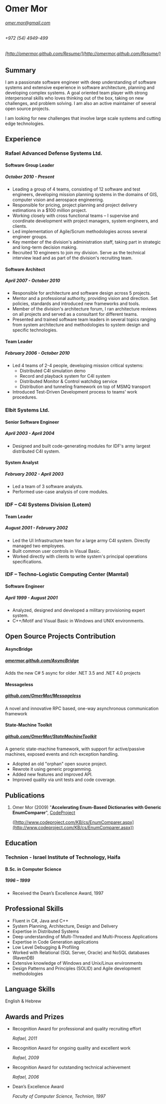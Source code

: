 # Omer Mor
###### <omer.mor@gmail.com>
###### +972 (54) 4949-499
###### [http://omermor.github.com/Resume/](http://omermor.github.com/Resume/)

## Summary

I am a passionate software engineer with deep understanding of software systems and extensive experience in software architecture, planning and developing complex systems. 
A goal oriented team player with strong interpersonal skills who loves thinking out of the box, taking on new challenges, and problem solving.
I am also an active maintainer of several open source projects.

I am looking for new challenges that involve large scale systems and cutting edge technologies.

## Experience

### Rafael Advanced Defense Systems Ltd.
#### Software Group Leader
##### October 2010 - Present

 * Leading a group of 4 teams, consisting of 12 software and test engineers, developing mission planning systems in the domains of GIS, computer vision and aerospace engineering.
 * Responsible for pricing, project planning and project delivery estimations in a $100 million project.
 * Working closely with cross functional teams – I supervise and coordinate development with project managers, system engineers, and clients.
 * Led implementation of Agile/Scrum methodologies across several engineer groups.
 * Key member of the division's administration staff, taking part in strategic and long-term decision making.
 * Recruited 10 engineers to join my division. Serve as the technical interview lead and as part of the division's recruiting team.

#### Software Architect
##### April 2007 - October 2010

 * Responsible for architecture and software design across 5 projects.
 * Mentor and a professional authority, providing vision and direction. Set policies, standards and introduced new frameworks and tools.
 * Member of the division's architecture forum, I ran architecture reviews on all projects and served as a consultant for different teams.
 * Presented and trained software team leaders in several topics ranging from system architecture and methodologies to system design and specific technologies.

#### Team Leader
##### February 2006 - October 2010

 * Led 4 teams of 2-4 people, developing mission critical systems:
    * Distributed C4I simulation demo
    * Record and playback system for C4I system
    * Distributed Monitor & Control watchdog service
    * Distribution and tunneling framework on top of MSMQ transport
 * Introduced Test-Driven Development process to teams’ work procedures.

### Elbit Systems Ltd.
#### Senior Software Engineer
##### April 2003 - April 2004

 * Designed and built code-generating modules for IDF's army largest distributed C4I system.

#### System Analyst
##### February 2002 - April 2003

 * Led a team of 3 software analysts.
 * Performed use-case analysis of core modules.

### IDF – C4I Systems Division (Lotem)
#### Team Leader
##### August 2001 - February 2002

 * Led the UI Infrastructure team for a large army C4I system. Directly managed two employees.
 * Built common user controls in Visual Basic.
 * Worked directly with clients to write system's principal operations specifications.

### IDF – Techno-Logistic Computing Center (Mamtal)
#### Software Engineer
##### April 1999 - August 2001

 * Analyzed, designed and developed a military provisioning expert system.
 * C++/Motif and Visual Basic in Windows and UNIX environments.

## Open Source Projects Contribution
#### AsyncBridge
##### [omermor.github.com/AsyncBridge](http://omermor.github.com/AsyncBridge)
Adds the new C# 5 async for older .NET 3.5 and .NET 4.0 projects

#### Messageless
##### [github.com/OmerMor/Messageless](https://github.com/OmerMor/Messageless)
A novel and innovative RPC based, one-way asynchronous communication framework

#### State-Machine Toolkit
##### [github.com/OmerMor/StateMachineToolkit](https://github.com/OmerMor/StateMachineToolkit)
A generic state-machine framework, with support for active/passive machines, exposed events and rich exception handling.

 * Adopted an old "orphan" open source project.
 * Rewrote it using generic programming.
 * Added new features and improved API.
 * Improved quality via unit tests and code coverage.

## Publications

 1. Omer Mor (2009) "**Accelerating Enum-Based Dictionaries with Generic EnumComparer**", [CodeProject](http://www.codeproject.com/KB/cs/EnumComparer.aspx)
 
     ([http://www.codeproject.com/KB/cs/EnumComparer.aspx](http://www.codeproject.com/KB/cs/EnumComparer.aspx))

## Education
### Technion - Israel Institute of Technology, Haifa
####  B.Sc. in Computer Science
##### 1996 – 1999  

 * Received the Dean’s Excellence Award, 1997

## Professional Skills
 * Fluent in C#, Java and C++
 * System Planning, Architecture, Design and Delivery
 * Expertise in Distributed Systems
 * Deep understanding of Multi-Threaded and Multi-Process Applications
 * Expertise in Code Generation applications
 * Low Level Debugging & Profiling
 * Worked with Relational (SQL Server, Oracle) and NoSQL databases (RavenDB)
 * Extensive knowledge of Windows and Unix/Linux environments
 * Design Patterns and Principles (SOLID) and Agile development methodologies

## Language Skills
 English & Hebrew
 
## Awards and Prizes
 * Recognition Award for professional and quality recruiting effort
 
     *Rafael, 2011*
	 
 * Recognition Award for ongoing quality and excellent work
 
     *Rafael, 2009*
	 
 * Recognition Award for outstanding technical achievement
 
     *Rafael, 2006*
	 
 * Dean’s Excellence Award
 
     *Faculty of Computer Science, Technion, 1997*


